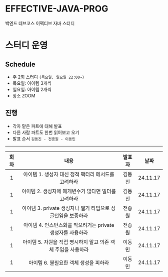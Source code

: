 # EFFECTIVE-JAVA-PROG
백엔드 데브코스 이펙티브 자바 스터디

# 스터디 운영

## Schedule
- 주 2회 스터디 `(목요일, 일요일 22:00~)`
- 목요일: 아이템 3개씩
- 일요일: 아이템 2개씩
- 장소 ZOOM

## 진행
- 각자 맡은 파트에 대해 발표
- 다른 사람 파트도 한번 읽어보고 오기
- 발표 순서 `김동진 - 전종원 - 이동민`

---
|회차|내용|발표자|날짜|
| :---: | :---: | :---: | :---: |
| 1 | 아이템 1. 생성자 대신 정적 팩터리 메서드를 고려하라 | 김동진 | 24.11.17 |
| 1 | 아이템 2. 생성자에 매개변수가 많다면 빌더를 고려하라 | 김동진 | 24.11.17 |
| 1 | 아이템 3. private 생성자나 열거 타입으로 싱글턴임을 보증하라 | 전종원 | 24.11.17 |
| 1 | 아이템 4. 인스턴스화를 막으려거든 private 생성자를 사용하라 | 전종원 | 24.11.17 |
| 1 | 아이템 5. 자원을 직접 명시하지 말고 의존 객체 주입을 사용하라 | 이동민 | 24.11.17 |
| 1 | 아이템 6. 불필요한 객체 생성을 피하라 | 이동민 | 24.11.17 |




